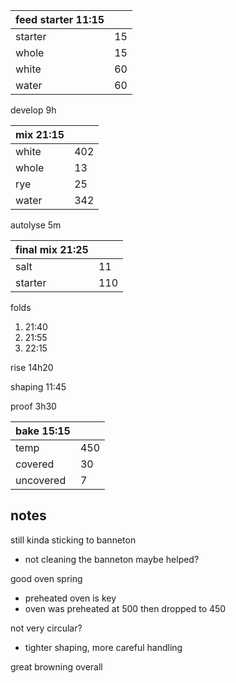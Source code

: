 | feed starter 11:15 |  |
| ----------- |:----|
| starter     | 15 |
| whole       | 15 |
| white       | 60 |
| water       | 60 |

develop 9h

| mix 21:15  | |
| ----------- |:----|
| white       | 402 |
| whole       | 13  |
| rye         | 25  |
| water       | 342 |

autolyse 5m

| final mix 21:25  | |
| ----------- |:----|
| salt        | 11  |
| starter     | 110 |

folds
1. 21:40
2. 21:55
3. 22:15

rise 14h20

shaping 11:45

proof 3h30

| bake 15:15  | |
| ----------- |:----|
| temp        | 450 |
| covered     | 30  |
| uncovered   |  7  |

## notes
still kinda sticking to banneton
- not cleaning the banneton maybe helped?

good oven spring
- preheated oven is key
- oven was preheated at 500 then dropped to 450

not very circular?
- tighter shaping, more careful handling

great browning overall
